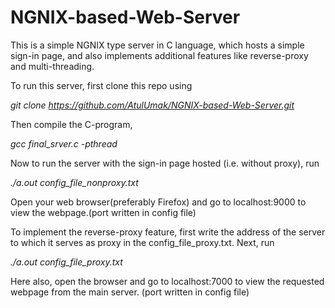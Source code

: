 # NGNIX-based-Web-Server

This is a simple NGNIX type server in C language, which hosts a simple sign-in page, and also implements additional features like reverse-proxy and multi-threading.

To run this server, first clone this repo using

*git clone https://github.com/AtulUmak/NGNIX-based-Web-Server.git*

Then compile the C-program,

*gcc final_srver.c -pthread*

Now to run the server with the sign-in page hosted (i.e. without proxy), run

*./a.out config_file_nonproxy.txt*

Open your web browser(preferably Firefox) and go to localhost:9000 to view the webpage.(port written in config file)


To implement the reverse-proxy feature, first write the address of the server to which it serves as proxy in the config_file_proxy.txt. Next, run

*./a.out config_file_proxy.txt*

Here also, open the browser and go to localhost:7000 to view the requested webpage from the main server. (port written in config file)
